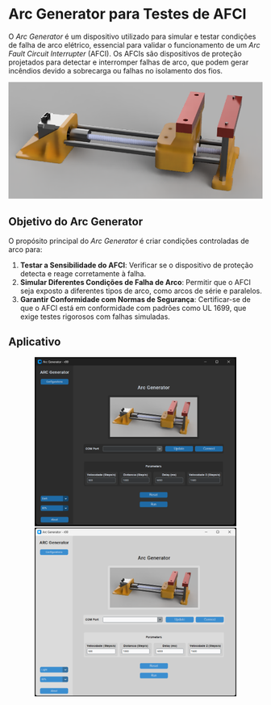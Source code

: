 # Arc Generator para Testes de AFCI

O *Arc Generator* é um dispositivo utilizado para simular e testar condições de falha de arco elétrico, essencial para validar o funcionamento de um *Arc Fault Circuit Interrupter* (AFCI). Os AFCIs são dispositivos de proteção projetados para detectar e interromper falhas de arco, que podem gerar incêndios devido a sobrecarga ou falhas no isolamento dos fios.

![Arc Generator para Testes de AFCI](3D_Model/3D_Model.png)

## Objetivo do Arc Generator

O propósito principal do *Arc Generator* é criar condições controladas de arco para:

1. **Testar a Sensibilidade do AFCI**: Verificar se o dispositivo de proteção detecta e reage corretamente à falha.
2. **Simular Diferentes Condições de Falha de Arco**: Permitir que o AFCI seja exposto a diferentes tipos de arco, como arcos de série e paralelos.
3. **Garantir Conformidade com Normas de Segurança**: Certificar-se de que o AFCI está em conformidade com padrões como UL 1699, que exige testes rigorosos com falhas simuladas.

## Aplicativo

<div style="text-align: center;">
    <img src="Misc/appDark.png" width="400"/>
    <img src="Misc/appLight.png" width="400"/>
</div>
